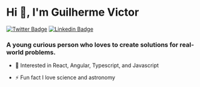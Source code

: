 <h1>Hi 👋, I'm Guilherme Victor</h1>

[![Twitter Badge](https://img.shields.io/badge/-@oguivictor-ffffff?style=for-the-badge&labelColor=ffffff&logo=twitter&logoColor=292929&link=https://twitter.com/oguivictor)](https://twitter.com/oguivictor) 
[![Linkedin Badge](https://img.shields.io/badge/-Guilherme%20Victor-ffffff?style=for-the-badge&logo=Linkedin&logoColor=292929&link=https://www.linkedin.com/in/guilhermeviictor/)](https://www.linkedin.com/in/guilhermeviictor/)
<h3>A young curious person who loves to create solutions for real-world problems.</h3>

- 💬 Interested in React, Angular, Typescript, and Javascript 

- ⚡ Fun fact I love science and astronomy
